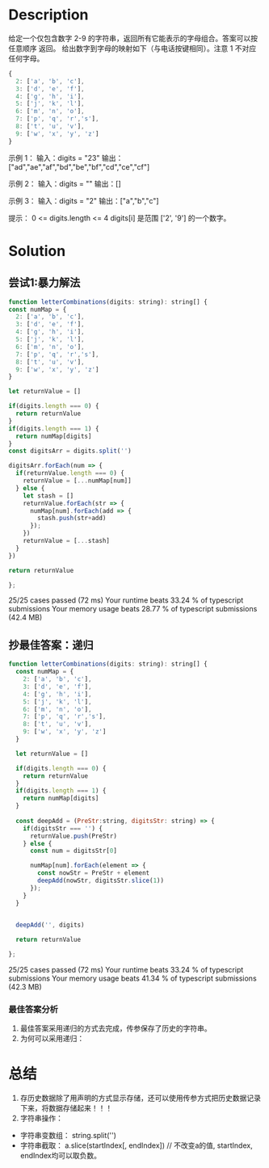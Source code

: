 # Description
  给定一个仅包含数字 2-9 的字符串，返回所有它能表示的字母组合。答案可以按 任意顺序 返回。
  给出数字到字母的映射如下（与电话按键相同）。注意 1 不对应任何字母。
  ```js
  {
    2: ['a', 'b', 'c'],
    3: ['d', 'e', 'f'],
    4: ['g', 'h', 'i'],
    5: ['j', 'k', 'l'],
    6: ['m', 'n', 'o'],
    7: ['p', 'q', 'r','s'],
    8: ['t', 'u', 'v'],
    9: ['w', 'x', 'y', 'z']
  }
  ```
  示例 1：
  输入：digits = "23"
  输出：["ad","ae","af","bd","be","bf","cd","ce","cf"]

  示例 2：
  输入：digits = ""
  输出：[]


  示例 3：
  输入：digits = "2"
  输出：["a","b","c"]

  提示：
  0 <= digits.length <= 4
  digits[i] 是范围 ['2', '9'] 的一个数字。
# Solution
## 尝试1:暴力解法
  ```js
function letterCombinations(digits: string): string[] {
  const numMap = {
    2: ['a', 'b', 'c'],
    3: ['d', 'e', 'f'],
    4: ['g', 'h', 'i'],
    5: ['j', 'k', 'l'],
    6: ['m', 'n', 'o'],
    7: ['p', 'q', 'r','s'],
    8: ['t', 'u', 'v'],
    9: ['w', 'x', 'y', 'z']
  }

  let returnValue = []

  if(digits.length === 0) {
    return returnValue
  }
  if(digits.length === 1) {
    return numMap[digits]
  }
  const digitsArr = digits.split('')

  digitsArr.forEach(num => {
    if(returnValue.length === 0) {
      returnValue = [...numMap[num]]
    } else {
      let stash = []
      returnValue.forEach(str => {
        numMap[num].forEach(add => {
          stash.push(str+add)
        });
      })
      returnValue = [...stash]
    }
  })

  return returnValue

};
  ```

25/25 cases passed (72 ms)
Your runtime beats 33.24 % of typescript submissions
Your memory usage beats 28.77 % of typescript submissions (42.4 MB)


## 抄最佳答案：递归
```js
function letterCombinations(digits: string): string[] {
  const numMap = {
    2: ['a', 'b', 'c'],
    3: ['d', 'e', 'f'],
    4: ['g', 'h', 'i'],
    5: ['j', 'k', 'l'],
    6: ['m', 'n', 'o'],
    7: ['p', 'q', 'r','s'],
    8: ['t', 'u', 'v'],
    9: ['w', 'x', 'y', 'z']
  }

  let returnValue = []

  if(digits.length === 0) {
    return returnValue
  }
  if(digits.length === 1) {
    return numMap[digits]
  }
  
  const deepAdd = (PreStr:string, digitsStr: string) => {
    if(digitsStr === '') {
      returnValue.push(PreStr)
    } else {
      const num = digitsStr[0]

      numMap[num].forEach(element => {
        const nowStr = PreStr + element
        deepAdd(nowStr, digitsStr.slice(1))
      });
    }
  }
  

  deepAdd('', digits)

  return returnValue

};
```
25/25 cases passed (72 ms)
Your runtime beats 33.24 % of typescript submissions
Your memory usage beats 41.34 % of typescript submissions (42.3 MB)  
### 最佳答案分析
1. 最佳答案采用递归的方式去完成，传参保存了历史的字符串。
2. 为何可以采用递归：
  <!-- 题干数据量可以看到digits.length <= 4，保证了递归最大深度为4，返回数组的最大长度为Math.paw(4,4)=256。在该规模下可以采用递归方式。而不会出现内存占满的情况。 -->
  
# 总结
1. 存历史数据除了用声明的方式显示存储，还可以使用传参方式把历史数据记录下来，将数据存储起来！！！
2. 字符串操作：
 - 字符串变数组： string.split('')
 - 字符串截取： a.slice(startIndex[, endIndex])  // 不改变a的值, startIndex, endIndex均可以取负数。
 <!-- - N的M次幂：Math.paw(N, M) -->